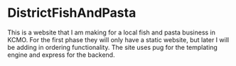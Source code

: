 # DistrictFishAndPasta
This is a website that I am making for a local fish and pasta business in KCMO. For the first phase they will only have a static website, but later I will be adding in ordering functionality. The site uses pug for the templating engine and express for the backend.
